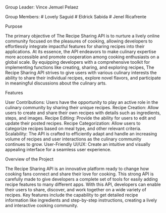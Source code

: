 Group Leader: Vince Jemuel Pelaez

Group Members: # Lovely Saguid  # Eldrick Sabida   # Jenel Ricafrente


Purpose

The primary objective of The Recipe Sharing API is to nurture a lively online community focused on the pleasures of cooking, allowing developers to effortlessly integrate impactful features for sharing recipes into their applications. At its essence, the API endeavors to make culinary expertise more accessible and promote cooperation among cooking enthusiasts on a global scale. By equipping developers with a comprehensive toolkit for implementing functions like creating, sharing, and exploring recipes, The Recipe Sharing API strives to give users with various culinary interests the ability to share their individual recipes, explore novel flavors, and participate in meaningful discussions about the culinary arts.



Features

User Contributions: Users have the opportunity to play an active role in the culinary community by sharing their unique recipes.
Recipe Creation: Allow users to create and share their own recipes with details such as ingredients, steps, and images.
Recipe Editing: Provide the ability for users to edit and update their posted recipes.
Recipe Categorization: Allow users to categorize recipes based on meal type, and other relevant criteria.
Scalability: The API is crafted to efficiently adapt and handle an increasing volume of recipes and user interactions as the culinary community continues to grow.
User-Friendly UI/UX: Create an intuitive and visually appealing interface for a seamless user experience.



Overview of the Project

The Recipe Sharing API is an innovative platform ready to change how cooking fans connect and share their love for cooking. This strong API is carefully made to give developers a complete set of tools for easily adding recipe features to many different apps. With this API, developers can enable their users to share, discover, 
and work together on a wide variety of recipes. Key features include the capability to get detailed recipe information like ingredients and step-by-step instructions, creating a lively and interactive cooking community.

